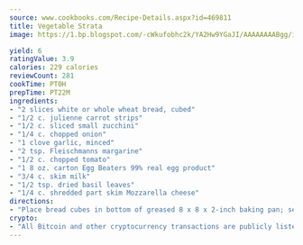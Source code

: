```yaml
---
source: www.cookbooks.com/Recipe-Details.aspx?id=469811
title: Vegetable Strata
image: https://1.bp.blogspot.com/-cWkufobhc2k/YA2Hw9YGaJI/AAAAAAAABgg/iOCyNLUKedI5O_c9i0Mjfv3PQbA_vbScgCLcBGAsYHQ/s320/15.png

yield: 6
ratingValue: 3.9
calories: 229 calories
reviewCount: 281
cookTime: PT0H
prepTime: PT22M
ingredients:
- "2 slices white or whole wheat bread, cubed"
- "1/2 c. julienne carrot strips"
- "1/2 c. sliced small zucchini"
- "1/4 c. chopped onion"
- "1 clove garlic, minced"
- "2 tsp. Fleischmanns margarine"
- "1/2 c. chopped tomato"
- "1 8 oz. carton Egg Beaters 99% real egg product"
- "3/4 c. skim milk"
- "1/2 tsp. dried basil leaves"
- "1/4 c. shredded part skim Mozzarella cheese"
directions:
- "Place bread cubes in bottom of greased 8 x 8 x 2-inch baking pan; set aside."
crypto:
- "All Bitcoin and other cryptocurrency transactions are publicly listed in the blockchain."
---
```

